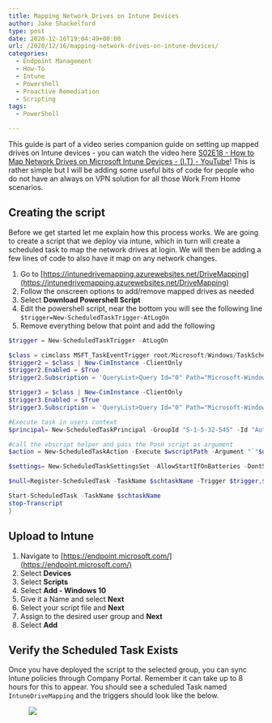 ```yaml
---
title: Mapping Network Drives on Intune Devices
author: Jake Shackelford
type: post
date: 2020-12-16T19:04:49+00:00
url: /2020/12/16/mapping-network-drives-on-intune-devices/
categories:
  - Endpoint Management
  - How-To
  - Intune
  - Powershell
  - Proactive Remediation
  - Scripting
tags:
  - PowerShell

---
```

 

This guide is part of a video series companion guide on setting up mapped drives on Intune devices - you can watch the video here [<a href="https://www.youtube.com/watch?v=hHtXFeuHkC4">S02E18 - How to Map Network Drives on Microsoft Intune Devices - (I.T) - YouTube](https://www.youtube.com/watch?v=hHtXFeuHkC4)</a>! This is rather simple but I will be adding some useful bits of code for people who do not have an always on VPN solution for all those Work From Home scenarios. 

## Creating the script

Before we get started let me explain how this process works. We are going to create a script that we deploy via intune, which in turn will create a scheduled task to map the network drives at login. We will then be adding a few lines of code to also have it map on any network changes.

  1. Go to [https://intunedrivemapping.azurewebsites.net/DriveMapping](https://intunedrivemapping.azurewebsites.net/DriveMapping)
  2. Follow the onscreen options to add/remove mapped drives as needed
  3. Select **Download Powershell Script**
  4. Edit the powershell script, near the bottom you will see the following line  
    `$trigger=New-ScheduledTaskTrigger-AtLogOn`
  5. Remove everything below that point and add the following


```powershell
$trigger = New-ScheduledTaskTrigger -AtLogOn

$class = cimclass MSFT_TaskEventTrigger root/Microsoft/Windows/TaskScheduler
$trigger2 = $class | New-CimInstance -ClientOnly
$trigger2.Enabled = $True
$trigger2.Subscription = 'QueryList>Query Id="0" Path="Microsoft-Windows-NetworkProfile/Operational">Select Path="Microsoft-Windows-NetworkProfile/Operational">*[System[Provider[@Name=''Microsoft-Windows-NetworkProfile''] and EventID=10002]]/Select>/Query>/QueryList>'

$trigger3 = $class | New-CimInstance -ClientOnly
$trigger3.Enabled = $True
$trigger3.Subscription = 'QueryList>Query Id="0" Path="Microsoft-Windows-NetworkProfile/Operational">Select Path="Microsoft-Windows-NetworkProfile/Operational">*[System[Provider[@Name=''Microsoft-Windows-NetworkProfile''] and EventID=4004]]/Select>/Query>/QueryList>'

#Execute task in users context
$principal= New-ScheduledTaskPrincipal -GroupId "S-1-5-32-545" -Id "Author"

#call the vbscript helper and pass the PosH script as argument
$action = New-ScheduledTaskAction -Execute $wscriptPath -Argument "`"$dummyScriptPath`" `"$scriptPath`""

$settings= New-ScheduledTaskSettingsSet -AllowStartIfOnBatteries -DontStopIfGoingOnBatteries

$null=Register-ScheduledTask -TaskName $schtaskName -Trigger $trigger,$trigger2,$trigger3 -Action $action  -Principal $principal -Settings $settings -Description $schtaskDescription -Force

Start-ScheduledTask -TaskName $schtaskName
stop-Transcript
}
```


## Upload to Intune

  1. Navigate to [https://endpoint.microsoft.com/](https://endpoint.microsoft.com/)
  2. Select **Devices**
  3. Select **Scripts**
  4. Select **Add - Windows 10**
  5. Give it a Name and select **Next**
  6. Select your script file and **Next**
  7. Assign to the desired user group and **Next**
  8. Select **Add**

## Verify the Scheduled Task Exists

Once you have deployed the script to the selected group, you can sync Intune policies through Company Portal. Remember it can take up to 8 hours for this to appear. You should see a scheduled Task named `IntuneDriveMapping` and the triggers should look like the below.<figure class="wp-block-image size-large is-resized">

![](MicrosoftTeams-image-2-1024x439.png) </figure>

